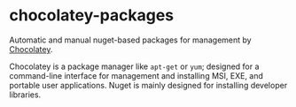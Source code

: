 # chocolatey-packages
Automatic and manual nuget-based packages for management by [Chocolatey](https://chocolatey.org/).

Chocolatey is a package manager like `apt-get` or `yum`; designed for a command-line interface for management and installing MSI, EXE, and portable user applications.
Nuget is mainly designed for installing developer libraries.